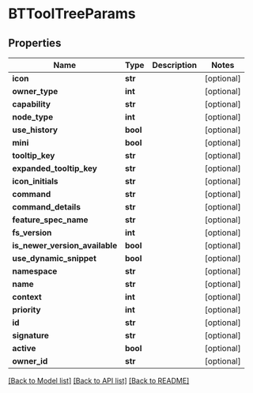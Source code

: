 # BTToolTreeParams

## Properties
Name | Type | Description | Notes
------------ | ------------- | ------------- | -------------
**icon** | **str** |  | [optional] 
**owner_type** | **int** |  | [optional] 
**capability** | **str** |  | [optional] 
**node_type** | **int** |  | [optional] 
**use_history** | **bool** |  | [optional] 
**mini** | **bool** |  | [optional] 
**tooltip_key** | **str** |  | [optional] 
**expanded_tooltip_key** | **str** |  | [optional] 
**icon_initials** | **str** |  | [optional] 
**command** | **str** |  | [optional] 
**command_details** | **str** |  | [optional] 
**feature_spec_name** | **str** |  | [optional] 
**fs_version** | **int** |  | [optional] 
**is_newer_version_available** | **bool** |  | [optional] 
**use_dynamic_snippet** | **bool** |  | [optional] 
**namespace** | **str** |  | [optional] 
**name** | **str** |  | [optional] 
**context** | **int** |  | [optional] 
**priority** | **int** |  | [optional] 
**id** | **str** |  | [optional] 
**signature** | **str** |  | [optional] 
**active** | **bool** |  | [optional] 
**owner_id** | **str** |  | [optional] 

[[Back to Model list]](../README.md#documentation-for-models) [[Back to API list]](../README.md#documentation-for-api-endpoints) [[Back to README]](../README.md)


